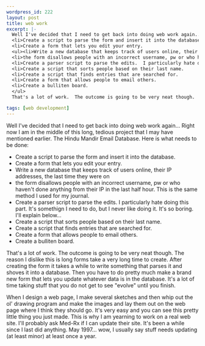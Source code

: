 ```yaml
--- 
wordpress_id: 222
layout: post
title: web work
excerpt: |-
  Well I've decided that I need to get back into doing web work again...  Right now I am in the middle of this long, tedious project that I may have mentioned earlier.  The Hindu Mandir Email Database.  Here is what needs to be done:<ul>
  <li>Create a script to parse the form and insert it into the database.
  <li>Create a form that lets you edit your entry.
  <ul><li>Write a new database that keeps track of users online, their IP addresses, the last time they were on
  <li>the form disallows people with an incorrect username, pw or who haven't done anything from their IP in the last half hour.  This is the same method I used for my journal.</ul>
  <li>Create a parser script to parse the edits.  I particularly hate doing this part.  It's somethign I need to do, but I never like doing it.  It's so boring.  I'll explain below...
  <li>Create a script that sorts people based on their last name.
  <li>Create a script that finds entries that are searched for.
  <li>Create a form that allows people to email others.
  <li>Create a bulliten board.
  </ul>
  That's a lot of work.  The outcome is going to be very neat though.  The reason I dislike this is long forms take a very long time to create.  After creating the form it takes a while to write something that parses it and shoves it into a database.  Then you have to do pretty much make a brand new form that lets you update whatever data is in the database.  It's a lot of time taking stuff that you do not get to see "evolve" until you finish.<p>When I design a web page, I make several sketches and then whip out the ol' drawing program and make the images and lay them out on the web page where I think they should go.  It's very easy and you can see this pretty little thing you just made.  This is why I am yearning to work on a real web site.  I'll probably ask Med-Rx if I can update their site.  It's been a while since I last did anything.  May 1997... wow, I usually say stuff needs updating (at least minor) at least once a year.

tags: [web development]
---
```


Well I've decided that I need to get back into doing web work again...  Right now I am in the middle of this long, tedious project that I may have mentioned earlier.  The Hindu Mandir Email Database.  Here is what needs to be done:

* Create a script to parse the form and insert it into the database.
* Create a form that lets you edit your entry.
* Write a new database that keeps track of users online, their IP addresses, the last time they were on
* the form disallows people with an incorrect username, pw or who haven't done anything from their IP in the last half hour.  This is the same method I used for my journal.
* Create a parser script to parse the edits.  I particularly hate doing this part.  It's somethign I need to do, but I never like doing it.  It's so boring.  I'll explain below...
* Create a script that sorts people based on their last name.
* Create a script that finds entries that are searched for.
* Create a form that allows people to email others.
* Create a bulliten board.

That's a lot of work.  The outcome is going to be very neat though.  The reason I dislike this is long forms take a very long time to create.  After creating the form it takes a while to write something that parses it and shoves it into a database.  Then you have to do pretty much make a brand new form that lets you update whatever data is in the database.  It's a lot of time taking stuff that you do not get to see "evolve" until you finish.<p>When I design a web page, I make several sketches and then whip out the ol' drawing program and make the images and lay them out on the web page where I think they should go.  It's very easy and you can see this pretty little thing you just made.  This is why I am yearning to work on a real web site.  I'll probably ask Med-Rx if I can update their site.  It's been a while since I last did anything.  May 1997... wow, I usually say stuff needs updating (at least minor) at least once a year.
